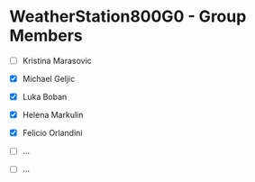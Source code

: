 # WeatherStation800G0 - Group Members

- [ ] Kristina Marasovic 
- [x] Michael Geljic
- [x] Luka Boban
- [x] Helena Markulin
- [x] Felicio Orlandini
- [ ] ...
- [ ] ...

